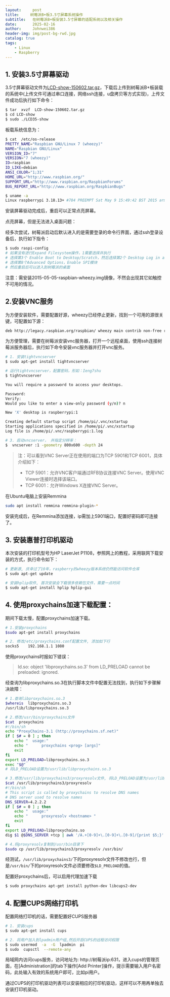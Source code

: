```yaml
---
layout:     post
title:     树莓派B+板3.5寸屏幕系统操作
subtitle:   在树莓派B+板安装3.5寸屏幕的适配系统以及相关操作
date:       2025-02-16
author:     Johnwei386
header-img: img/post-bg-rwd.jpg
catalog: true
tags:
    - Linux
    - Raspberry
---
```


## 1. 安装3.5寸屏幕驱动

3.5寸屏幕驱动文件为[LCD-show-150602.tar.gz](http://pan.baidu.com/s/1eQGstGm)，下载后上传到树莓派B+板装载的系统中(上传文件可通过串口连接，网络ssh连接，u盘拷贝等方式实现)，上传文件成功后执行如下命令：

```bash
$ tar  xvzf  LCD-show-150602.tar.gz
$ cd LCD-show
$ sudo ./LCD35-show
```

板载系统信息为：

```bash
$ cat  /etc/os-release
PRETTY_NAME="Raspbian GNU/Linux 7 (wheezy)"
NAME="Raspbian GNU/Linux"
VERSION_ID="7"
VERSION="7 (wheezy)"
ID=raspbian
ID_LIKE=debian
ANSI_COLOR="1;31"
HOME_URL="http://www.raspbian.org/"
SUPPORT_URL="http://www.raspbian.org/RaspbianForums"
BUG_REPORT_URL="http://www.raspbian.org/RaspbianBugs"

$ uname -a
Linux raspberrypi 3.18.13+ #784 PREEMPT Sat May 9 15:49:42 BST 2015 armv6l GNU/Linux
```

安装屏幕驱动完成后，重启可以正常点亮屏幕。

点亮屏幕，但是无法进入桌面问题：

经多次尝试，树莓派启动后默认进入的是需要登录的命令行界面，通过ssh登录设备后，执行如下指令：

```bash
$ sudo raspi-config
# 如果没有进行Expand Filesystem操作，1需要选择并执行
# 选择第3个 Enable Boot to Desktop/Scratch，然后选择第2个 Desktop Log in as user 'pi'
# 选择第8个Advanced Options，Enable SPI模块
# 然后重启后可以进入到树莓派的桌面
```

注意：需安装2015-05-05-raspbian-wheezy.img镜像，不然会出现其它如触控不可用的情况。

## 2.安装VNC服务

为方便安装软件，需要配置好源，wheezy已经停止更新，找到一个可用的源很关键，可配置如下源：

```bash
deb http://legacy.raspbian.org/raspbian/ wheezy main contrib non-free rpi
```

为方便管理，需要在树莓派安装vnc服务器，打开一个远程桌面，使用ssh连接树莓派服务器后，执行如下命令安装vnc服务器并打开vnc服务。

```bash
# 1. 安装tightvncserver
$ sudo apt-get install tightvncserver

# 运行tightvncserver，配置密码，形如：Ieng7shu
$ tightvncserver

You will require a password to access your desktops.

Password: 
Verify:   
Would you like to enter a view-only password (y/n)? n

New 'X' desktop is raspberrypi:1

Creating default startup script /home/pi/.vnc/xstartup
Starting applications specified in /home/pi/.vnc/xstartup
Log file is /home/pi/.vnc/raspberrypi:1.log

# 3. 启动vncserver， 并指定分辨率：
$  vncserver :1 -geometry 800x600 -depth 24
```

> 注：可以看到VNC Server正在使用的端口为TCP 5901和TCP 6001，具体介绍如下：
>
> - TCP 5901：允许VNC客户端通过RFB协议连接VNC Server。使用VNC Viewer连接时选择该端口。
> - TCP 6001：允许Windows X连接VNC Server。

在Ubuntu电脑上安装Remmina

```bash
sudo apt install remmina remmina-plugin-*
```

安装完成后，在Remmina添加连接，ip需加上5901端口，配置好密码即可连接了。



## 3. 安装惠普打印机驱动

本次安装的打印机型号为HP LaserJet P1108，参照网上的教程，采用联网下载安装的方式，执行命令如下：

```bash
# 更新源, 庆幸过了10年，raspberry的wheezy版本系统仍然能访问软件仓库
$ sudo apt-get update

# 安装hplip软件, 首次安装会下载很多依赖包文件，需要一点时间
$ sudo apt-get install hplip hplip-gui

```



## 4. 使用proxychains加速下载配置：

期间下载太慢，配置proxychains加速下载。

```bash
# 1.安装proxychains
$sudo apt-get install proxychains

# 2. 修改/etc/proxychains.conf配置文件, 添加如下行
socks5    192.168.1.1 1080
```

使用proxychains时报如下错误：

> ld.so: object 'libproxychains.so.3' from LD_PRELOAD cannot be preloaded: ignored.

经查询为libproxychains.so.3在执行脚本文件中配置无法找到，执行如下步骤解决故障：

```bash
# 1.查询libproxychains.so.3
$whereis  libproxychains.so.3
/usr/lib/libproxychains.so.3

# 2.修改/usr/bin/proxychains文件
$cat  proxychains
#!/bin/sh
echo "ProxyChains-3.1 (http://proxychains.sf.net)"
if [ $# = 0 ] ; then
	echo "	usage:"
	echo "		proxychains <prog> [args]"
	exit
fi
export LD_PRELOAD=libproxychains.so.3
exec "$@"
# 将LD_PRELOAD设置为/usr/lib/libproxychains.so.3

# 3.修改/usr/lib/proxychains3/proxyresolv文件, 将LD_PRELOAD设置为/usr/lib/libproxychains.so.3
$cat /usr/lib/proxychains3/proxyresolv
#!/bin/sh
# This script is called by proxychains to resolve DNS names
# DNS server used to resolve names
DNS_SERVER=4.2.2.2
if [ $# = 0 ] ; then
	echo "	usage:"
	echo "		proxyresolv <hostname> "
	exit
fi
export LD_PRELOAD=libproxychains.so
dig $1 @$DNS_SERVER +tcp | awk '/A.+[0-9]+\.[0-9]+\.[0-9]/{print $5;}'

# 4.将proxyresolv复制到/usr/bin目录下
$sudo cp /usr/lib/proxychains3/proxyresolv /usr/bin/

```

经测试，`/usr/lib/proxychains3/`下的proxyresolv文件不修改也行，但是`/usr/bin/`下的proxyresolv文件必须要修改`$LD_PRELOAD`的值。

配置好proxychains后，可以启用代理加速下载

```bash
$ sudo proxychains apt-get install python-dev libcups2-dev
```



## 4. 配置CUPS网络打印机

配置网络打印机的话，需要配置好CUPS服务器

```bash
# 1. 安装cups
$ sudo apt-get install cups

# 2. 将用户加入到lpadmin用户组,然后开启CUPS的远程访问权限
$ sudo usermod  -a  -G  lpadmin  pi
$ sudo  cupsctl  --remote-any
```

局域网内访问cups服务，访问地址为: http://树莓派ip:631，进入cups的管理页面，在[Administration]的tab下操作[Add Printer]操作，提示需要输入用户名密码，此处输入有效的系统用户即可，比如pi用户。

通过CUPS的打印机驱动列表可以安装相应的打印机驱动，这样可以不用再单独去安装打印机驱动。


